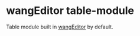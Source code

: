 # wangEditor table-module

Table module built in [wangEditor](https://www.wangeditor.com/) by default.
